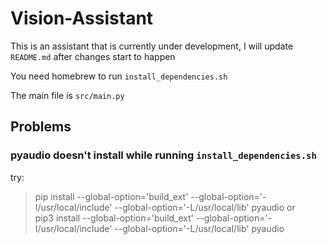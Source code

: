 # Vision-Assistant

This is an assistant that is currently under development,
I will update `README.md` after changes start to happen

You need homebrew to run `install_dependencies.sh`

The main file is `src/main.py`

## Problems

### pyaudio doesn't install while running `install_dependencies.sh`

try:  
> pip install --global-option='build_ext' --global-option='-I/usr/local/include' --global-option='-L/usr/local/lib' pyaudio
or  
> pip3 install --global-option='build_ext' --global-option='-I/usr/local/include' --global-option='-L/usr/local/lib' pyaudio
